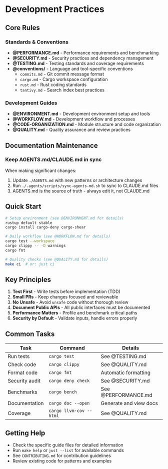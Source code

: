 # Development Practices

## Core Rules

### Standards & Conventions
- **@PERFORMANCE.md** - Performance requirements and benchmarking
- **@SECURITY.md** - Security practices and dependency management  
- **@TESTING.md** - Testing standards and coverage requirements
- **@conventions/** - Language and tool-specific conventions
  - `commits.md` - Git commit message format
  - `cargo.md` - Cargo workspace configuration
  - `rust.md` - Rust coding standards
  - `tantivy.md` - Search index best practices

### Development Guides
- **@ENVIRONMENT.md** - Development environment setup and tools
- **@WORKFLOW.md** - Development workflow and processes
- **@CODE-ORGANIZATION.md** - Module structure and code organization
- **@QUALITY.md** - Quality assurance and review practices

## Documentation Maintenance

### Keep AGENTS.md/CLAUDE.md in sync

When making significant changes:
1. Update `./AGENTS.md` with new patterns or architecture changes
2. Run `./.agents/scripts/sync-agents-md.sh` to sync to CLAUDE.md files
3. AGENTS.md is the source of truth - always edit it, not CLAUDE.md

## Quick Start

```bash
# Setup environment (see @ENVIRONMENT.md for details)
rustup default stable
cargo install cargo-deny cargo-shear

# Daily workflow (see @WORKFLOW.md for details) 
cargo test --workspace
cargo clippy -- -D warnings
cargo fmt

# Quality checks (see @QUALITY.md for details)
make ci  # or: just ci
```

## Key Principles

1. **Test First** - Write tests before implementation (TDD)
2. **Small PRs** - Keep changes focused and reviewable
3. **No Unsafe** - Avoid `unsafe` code without thorough review
4. **Document Public APIs** - All public interfaces must be documented
5. **Performance Matters** - Profile and benchmark critical paths
6. **Security by Default** - Validate inputs, handle errors properly

## Common Tasks

| Task | Command | Details |
|------|---------|---------|
| Run tests | `cargo test` | See @TESTING.md |
| Check code | `cargo clippy` | See @QUALITY.md |
| Format code | `cargo fmt` | Automatic formatting |
| Security audit | `cargo deny check` | See @SECURITY.md |
| Benchmarks | `cargo bench` | See @PERFORMANCE.md |
| Documentation | `cargo doc --open` | Generate and view docs |
| Coverage | `cargo llvm-cov --html` | See @QUALITY.md |

## Getting Help

- Check the specific guide files for detailed information
- Run `make help` or `just --list` for available commands
- See `CONTRIBUTING.md` for contribution guidelines
- Review existing code for patterns and examples
